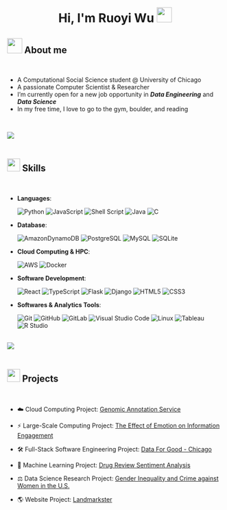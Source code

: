 
<h1 align="center"><b>Hi, I'm Ruoyi Wu </b><img src="https://media.giphy.com/media/hvRJCLFzcasrR4ia7z/giphy.gif" width="35"></h1>



## <img src = "https://github.com/Anmol-Baranwal/Cool-GIFs-For-GitHub/assets/74038190/9be4d344-6782-461a-b5a6-32a07bf7b34e" width = "35"> **About me**

<br>

- A Computational Social Science student @ University of Chicago
- A passionate Computer Scientist & Researcher
- I’m currently open for a new job opportunity in ***Data Engineering*** and ***Data Science***
- In my free time, I love to go to the gym, boulder, and reading

<br>

<img src="https://user-images.githubusercontent.com/73097560/115834477-dbab4500-a447-11eb-908a-139a6edaec5c.gif"><br><br>

## <img src="https://media2.giphy.com/media/QssGEmpkyEOhBCb7e1/giphy.gif?cid=ecf05e47a0n3gi1bfqntqmob8g9aid1oyj2wr3ds3mg700bl&rid=giphy.gif" width ="30"><b> Skills </b>
<br>

<p align="center">

- **Languages**:

    ![Python](https://img.shields.io/badge/Python%20-%2314354C.svg?style=flat-square&logo=python&logoColor=white)
    ![JavaScript](https://img.shields.io/badge/JavaScript%20-%23F7DF1E.svg?style=flat-square&logo=javascript&logoColor=black)
    ![Shell Script](https://img.shields.io/badge/Shell_Script-%23121011.svg?style=flat-square&logo=gnu-bash&logoColor=white)
    ![Java](https://img.shields.io/badge/Java-ED8B00?style=flat-square&logo=openjdk&logoColor=white)
    ![C](https://img.shields.io/badge/C%20-%232370ED.svg?style=flat-square&logo=c&logoColor=white)

- **Database**:

    ![AmazonDynamoDB](https://img.shields.io/badge/DynamoDB-4053D6?style=flat-square&logo=Amazon%20DynamoDB&logoColor=white)
    ![PostgreSQL](https://img.shields.io/badge/PostgreSQL-4169e1?style=flat-square&logo=postgresql&logoColor=white)
    ![MySQL](https://shields.io/badge/MySQL-blue?logo=mysql&style=flat-square&logoColor=white&labelColor=blue)
    ![SQLite](https://img.shields.io/badge/sqlite-%2307405e.svg?style=flat-square&logo=sqlite&logoColor=white)

- **Cloud Computing & HPC**:

    ![AWS](https://img.shields.io/badge/AWS-232F32?style=flat-square&logo=AmazonAWS&logoColor=white)
    ![Docker](https://img.shields.io/badge/Docker-%230db7ed.svg?style=flat-square&logo=docker&logoColor=white)


- **Software Development**:

   ![React](https://img.shields.io/badge/-ReactJs-61DAFB?logo=react&logoColor=white&style=flat-square)
   ![TypeScript](https://shields.io/badge/TypeScript-3178C6?logo=TypeScript&logoColor=FFF&style=flat-square)
   ![Flask](https://img.shields.io/badge/Flask-%23000.svg?style=flat-square&logo=flask&logoColor=white)
   ![Django](https://img.shields.io/badge/Django-%23092E20.svg?style=flat-square&logo=django&logoColor=white)
   ![HTML5](https://img.shields.io/badge/HTML5%20-%23E34F26.svg?style=flat-square&logo=html5&logoColor=white)
   ![CSS3](https://img.shields.io/badge/CSS%20-%231572B6.svg?style=flat-square&logo=css3&logoColor=white)

- **Softwares & Analytics Tools**:

    ![Git](https://img.shields.io/badge/Git-%23F05033.svg?style=flat-square&logo=git&logoColor=white)
    ![GitHub](https://img.shields.io/badge/GitHub-%23121011.svg?style=flat-square&logo=github&logoColor=white)
    ![GitLab](https://img.shields.io/badge/GitLab-grey?logo=gitlab&style=flat-square)
    ![Visual Studio Code](https://img.shields.io/badge/Visual%20Studio%20Code-0078d7.svg?style=flat-square&logo=visual-studio-code&logoColor=white)
    ![Linux](https://img.shields.io/badge/Linux-FCC624?style=flat-square&logo=linux&logoColor=black)
    ![Tableau](https://img.shields.io/badge/Tableau-E97627?style=flat-square&logo=Tableau&logoColor=white)
    ![R Studio](https://img.shields.io/badge/R%20Studio-FFFFFF?style=flat-square&logo=RStudio&logoColor=lighblue)

</p>


<br>
<img src="https://user-images.githubusercontent.com/73097560/115834477-dbab4500-a447-11eb-908a-139a6edaec5c.gif"><br><br>


## <img src="https://media.giphy.com/media/iY8CRBdQXODJSCERIr/giphy.gif" width="30"><b> Projects </b>
<br>

- :cloud: Cloud Computing Project: [Genomic Annotation Service](https://github.com/MPCS-51083-Cloud-Computing/final-project-Ry-Wu)

- :zap: Large-Scale Computing Project: [The Effect of Emotion on Information Engagement](https://github.com/macs30123-s23/final-project-drink_more_code_more)

- :hammer_and_wrench: Full-Stack Software Engineering Project: [Data For Good - Chicago](https://github.com/uchicago-capp-30320/DataForGood-chicago)

- :pill: Machine Learning Project: [Drug Review Sentiment Analysis](https://github.com/Ry-Wu/Drug-Review-Sentiment-Analysis-ML)

- :balance_scale: Data Science Research Project: [Gender Inequality and Crime against Women in the U.S.](https://github.com/macs30122-winter23/final-project-233-not-found)

- :earth_americas: Website Project: [Landmarkster](https://github.com/jjbarr/cs326-final-gamma)

